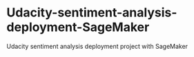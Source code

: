 # Udacity-sentiment-analysis-deployment-SageMaker
Udacity sentiment analysis deployment project with SageMaker

